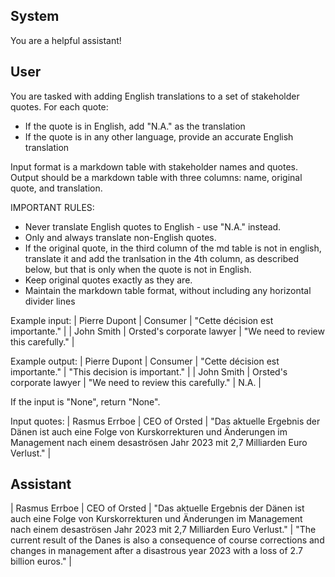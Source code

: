 ## System

You are a helpful assistant!

## User


You are tasked with adding English translations to a set of stakeholder quotes. For each quote:
- If the quote is in English, add "N.A." as the translation
- If the quote is in any other language, provide an accurate English translation

Input format is a markdown table with stakeholder names and quotes.
Output should be a markdown table with three columns: name, original quote, and translation.

IMPORTANT RULES:
- Never translate English quotes to English - use "N.A." instead.
- Only and always translate non-English quotes.
- If the original quote, in the third column of the md table is not in english, translate it and add the tranlsation in the 4th column, as described below, but that is only when the quote is not in English.
- Keep original quotes exactly as they are.
- Maintain the markdown table format, without including any horizontal divider lines

Example input:
| Pierre Dupont | Consumer | "Cette décision est importante." |
| John Smith | Orsted's corporate lawyer | "We need to review this carefully." |

Example output:
| Pierre Dupont | Consumer | "Cette décision est importante." | "This decision is important." |
| John Smith | Orsted's corporate lawyer | "We need to review this carefully." | N.A. |

If the input is "None", return "None".

Input quotes:
| Rasmus Errboe | CEO of Orsted | "Das aktuelle Ergebnis der Dänen ist auch eine Folge von Kurskorrekturen und Änderungen im Management nach einem desaströsen Jahr 2023 mit 2,7 Milliarden Euro Verlust." |
        

## Assistant

| Rasmus Errboe | CEO of Orsted | "Das aktuelle Ergebnis der Dänen ist auch eine Folge von Kurskorrekturen und Änderungen im Management nach einem desaströsen Jahr 2023 mit 2,7 Milliarden Euro Verlust." | "The current result of the Danes is also a consequence of course corrections and changes in management after a disastrous year 2023 with a loss of 2.7 billion euros." |

